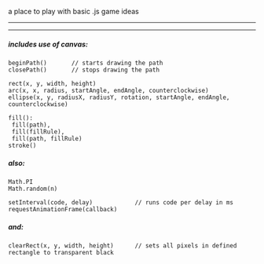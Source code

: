 
a place to play with basic .js game ideas



________________________________________________________________
________________________________________________________________


##### includes use of canvas:


    beginPath()       // starts drawing the path
    closePath()       // stops drawing the path

    rect(x, y, width, height) 
    arc(x, x, radius, startAngle, endAngle, counterclockwise) 
    ellipse(x, y, radiusX, radiusY, rotation, startAngle, endAngle, counterclockwise)

    fill():  
     fill(path), 
     fill(fillRule), 
     fill(path, fillRule) 
    stroke()


##### also:

    Math.PI
    Math.random(n)

    setInterval(code, delay)            // runs code per delay in ms
    requestAnimationFrame(callback) 

##### and:
    clearRect(x, y, width, height)      // sets all pixels in defined rectangle to transparent black 






    
